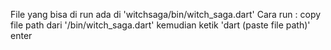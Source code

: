 File yang bisa di run ada di 'witchsaga/bin/witch_saga.dart'
Cara run : copy file path dari '/bin/witch_saga.dart' kemudian ketik 'dart (paste file path)' enter
